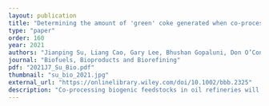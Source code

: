 ```yaml
---
layout: publication
title: "Determining the amount of 'green' coke generated when co-processing lipids commercially by fluid catalytic cracking (FCC)"
type: "paper"
order: 160
year: 2021
authors: "Jianping Su, Liang Cao, Gary Lee, Bhushan Gopaluni, Don O’Connor, Susan van Dyk, Robert Pinchuk, Jack Saddler"
journal: "Biofuels, Bioproducts and Biorefining"
pdf: "2021J7_Su_Bio.pdf"
thumbnail: "su_bio_2021.jpg"
external_url: "https://onlinelibrary.wiley.com/doi/10.1002/bbb.2325"
description: "Co-processing biogenic feedstocks in oil refineries will reduce the greenhouse gas emissions normally associated with fossil-derived transportation fuels. The fluid catalytic cracker (FCC) within a refinery is a robust processing unit and will probably be a preferred insertion point if biocrudes, produced by the liquefaction of biomass, are co-processed within a refinery. Fluid catalytic cracking results in a wide range of intermediate products which can be upgraded to gasoline, diesel, heavy fuel oil and liquified petroleum gas blendstocks. Coke is also produced and provides heating for feedstocks, the endothermic catalytic cracking reactions and the regeneration of the FCC catalyst. However, coke combustion also generates carbon dioxide and is a significant source of refinery greenhouse gas emissions. As detailed here, the continuous nature of the process makes the physical evaluation of any biogenic coke fraction, via methods such as C14 isotope analysis, quite challenging. However, quantifying the stack gases provides one way of assessing the renewable content of the carbon dioxide derived from coke combustion. The hourly data from 1year of commercial operation was assessed using linear and Bayesian ridge regression to quantify the burning coefficient of the coke when co-processing lipids at the FCC."
---
```

